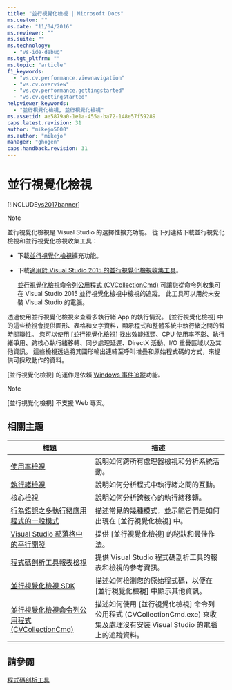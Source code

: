 ```yaml
---
title: "並行視覺化檢視 | Microsoft Docs"
ms.custom: ""
ms.date: "11/04/2016"
ms.reviewer: ""
ms.suite: ""
ms.technology: 
  - "vs-ide-debug"
ms.tgt_pltfrm: ""
ms.topic: "article"
f1_keywords: 
  - "vs.cv.performance.viewnavigation"
  - "vs.cv.overview"
  - "vs.cv.performance.gettingstarted"
  - "vs.cv.gettingstarted"
helpviewer_keywords: 
  - "並行視覺化檢視, 並行視覺化檢視"
ms.assetid: ae5879a0-1e1a-455a-ba72-148e57f59289
caps.latest.revision: 31
author: "mikejo5000"
ms.author: "mikejo"
manager: "ghogen"
caps.handback.revision: 31
---
```

# 並行視覺化檢視
[!INCLUDE[vs2017banner](../code-quality/includes/vs2017banner.md)]

> [!NOTE]
>  並行視覺化檢視是 Visual Studio 的選擇性擴充功能。 從下列連結下載並行視覺化檢視和並行視覺化檢視收集工具：  
>   
>  -   下載[並行視覺化檢視](https://visualstudiogallery.msdn.microsoft.com/a6c24ce9-beec-4545-9261-293061436ee9)擴充功能。  
> -   下載[適用於 Visual Studio 2015 的並行視覺化檢視收集工具](http://www.microsoft.com/en-in/download/details.aspx?id=49103)。  
>   
>      [並行視覺化檢視命令列公用程式 \(CVCollectionCmd\)](../profiling/concurrency-visualizer-command-line-utility-cvcollectioncmd.md) 可讓您從命令列收集可在 Visual Studio 2015 並行視覺化檢視中檢視的追蹤。 此工具可以用於未安裝 Visual Studio 的電腦。  
  
 透過使用並行視覺化檢視來查看多執行緒 App 的執行情況。 \[並行視覺化檢視\] 中的這些檢視會提供圖形、表格和文字資料，顯示程式和整體系統中執行緒之間的暫時關聯性。 您可以使用 \[並行視覺化檢視\] 找出效能瓶頸、CPU 使用率不彰、執行緒爭用、跨核心執行緒移轉、同步處理延遲、DirectX 活動、I\/O 重疊區域以及其他資訊。 這些檢視透過將其圖形輸出連結至呼叫堆疊和原始程式碼的方式，來提供可採取動作的資料。  
  
 \[並行視覺化檢視\] 的運作是依賴 [Windows 事件追蹤](http://go.microsoft.com/fwlink/?LinkId=234579)功能。  
  
> [!NOTE]
>  \[並行視覺化檢視\] 不支援 Web 專案。  
  
## 相關主題  
  
|標題|描述|  
|--------|--------|  
|[使用率檢視](../profiling/utilization-view.md)|說明如何跨所有處理器檢視和分析系統活動。|  
|[執行緒檢視](../profiling/threads-view-parallel-performance.md)|說明如何分析程式中執行緒之間的互動。|  
|[核心檢視](../profiling/cores-view.md)|說明如何分析跨核心的執行緒移轉。|  
|[行為錯誤之多執行緒應用程式的一般模式](../profiling/common-patterns-for-poorly-behaved-multithreaded-applications.md)|描述常見的幾種模式，並示範它們是如何出現在 \[並行視覺化檢視\] 中。|  
|[Visual Studio 部落格中的平行開發](http://go.microsoft.com/fwlink/?LinkId=235385)|提供 \[並行視覺化檢視\] 的秘訣和最佳作法。|  
|[程式碼剖析工具報表檢視](../profiling/performance-report-views.md)|提供 Visual Studio 程式碼剖析工具的報表和檢視的參考資訊。|  
|[並行視覺化檢視 SDK](../profiling/concurrency-visualizer-sdk.md)|描述如何檢測您的原始程式碼，以便在 \[並行視覺化檢視\] 中顯示其他資訊。|  
|[並行視覺化檢視命令列公用程式 \(CVCollectionCmd\)](../profiling/concurrency-visualizer-command-line-utility-cvcollectioncmd.md)|描述如何使用 \[並行視覺化檢視\] 命令列公用程式 \(CVCollectionCmd.exe\) 來收集及處理沒有安裝 Visual Studio 的電腦上的追蹤資料。|  
  
## 請參閱  
 [程式碼剖析工具](../profiling/profiling-tools.md)